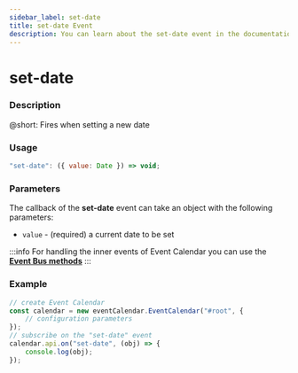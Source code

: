 ```yaml
---
sidebar_label: set-date
title: set-date Event
description: You can learn about the set-date event in the documentation of the DHTMLX JavaScript Event Calendar library. Browse developer guides and API reference, try out code examples and live demos, and download a free 30-day evaluation version of DHTMLX Event Calendar.
---
```


# set-date

### Description

@short: Fires when setting a new date

### Usage

~~~jsx {}
"set-date": ({ value: Date }) => void;
~~~

### Parameters

The callback of the **set-date** event can take an object with the following parameters:

- `value` - (required) a current date to be set

:::info
For handling the inner events of Event Calendar you can use the [**Event Bus methods**](api/overview/internal_eventbus_overview.md)
:::

### Example

~~~jsx {6-8}
// create Event Calendar
const calendar = new eventCalendar.EventCalendar("#root", {
	// configuration parameters
});
// subscribe on the "set-date" event
calendar.api.on("set-date", (obj) => {
	console.log(obj);
});
~~~
